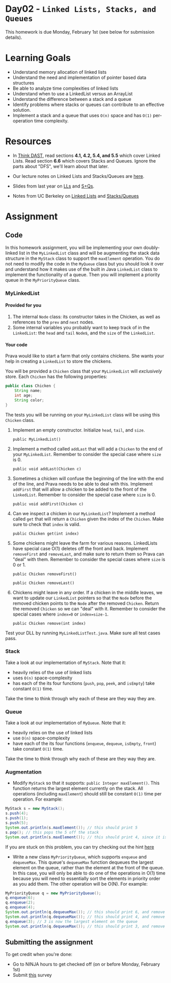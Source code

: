 # Day02 - `Linked Lists, Stacks, and Queues`
This homework is due Monday, February 1st (see below for submission details).
# Learning Goals

- Understand memory allocation of linked lists
- Understand the need and implementation of pointer based data structures
- Be able to analyze time complexities of linked lists
- Understand when to use a LinkedList versus an ArrayList
- Understand the difference between a stack and a queue
- Identify problems where stacks or queues can contribute to an effective solution.
- Implement a stack and a queue that uses `O(n)` space and has `O(1)` per-operation time complexity.

# Resources

- In [Think DAST](http://greenteapress.com/thinkdast/thinkdast.pdf), read sections **4.1, 4.2, 5.4, and 5.5** which cover Linked Lists. Read section **6.6** which covers Stacks and Queues. Ignore the parts about "DFS", we'll learn about that later.

- Our lecture notes on Linked Lists and Stacks/Queues are [here](https://docs.google.com/presentation/d/1SWDq1ltentlA69a6eorkjT0j_PEP3Bd8D8QMsz4DGbI/edit?usp=sharing).

- Slides from last year on [LLs](https://docs.google.com/presentation/d/1_5Uz06Yw2P-CdXoP-j_D_RIVlP_y89wv7xjHdx4vzZ8/edit?usp=sharing) and [S+Qs](https://docs.google.com/presentation/d/1EBnTBGXLrpecftsyOScBp8OPW4bcv5hdMZol789w33o/edit?usp=sharing).

- Notes from UC Berkeley on [Linked Lists](https://drive.google.com/open?id=1czCHlwIhvMl-KkZon1hTiA6relpjfxkr) and [Stacks/Queues](https://drive.google.com/open?id=1NbfPaMdlokDTGlGVL20vynXECxfe0OfJ)

# Assignment

## Code

In this homework assignment, you will be implementing your own doubly-linked list in the `MyLinkedList` class and will be augmenting the stack data structure in the `MyStack` class to support the `maxElement` operation. You do not need to modify the code in the `MyQueue` class but you should look it over and understand how it makes use of the built in Java `LinkedList` class to implement the functionality of a queue. Then you will implement a priority queue in the `MyPriorityQueue` class.
### MyLinkedList
#### Provided for you

1. The internal `Node` class: its constructor takes in the Chicken, as well as references to the `prev` and `next` nodes.
1. Some internal variables you probably want to keep track of in the `LinkedList`: the `head` and `tail` `Node`s, and the `size` of the `LinkedList`.

#### Your code

Prava would like to start a farm that only contains chickens. She wants your help in creating a `LinkedList` to store the chickens.

You will be provided a `Chicken` class that your `MyLinkedList` will *exclusively* store. Each `Chicken` has the following properties:
```java
public class Chicken {
    String name;
    int age;
    String color;
}
```
The tests you will be running on your `MyLinkedList` class will be using this `Chicken` class.

1. Implement an empty constructor. Initialize `head`, `tail`, and `size`.

    `public MyLinkedList()`

2. Implement a method called `addLast` that will add a `Chicken` to the end of your `MyLinkedList`. Remember to consider the special case where `size` is 0.

    `public void addLast(Chicken c)`

3. Sometimes a chicken will confuse the beginning of the line with the end of the line, and Prava needs to be able to deal with this. Implement `addFirst` that will allow a chicken to be added to the front of the `LinkedList`. Remember to consider the special case where `size` is 0.

    `public void addFirst(Chicken c)`

4. Can we inspect a chicken in our `MyLinkedList`? Implement a method called `get` that will return a `Chicken` given the index of the `Chicken`. Make sure to check that `index` is valid.

    `public Chicken get(int index)`

5. Some chickens might leave the farm for various reasons. LinkedLists have special case O(1) deletes off the front and back. Implement `removeFirst` and `removeLast`, and make sure to return them so Prava can "deal" with them. Remember to consider the special cases where `size` is 0 or 1.

    `public Chicken removeFirst()`

    `public Chicken removeLast()`

6. Chickens might leave in any order. If a chicken in the middle leaves, we want to update our `LinkedList` pointers so that the `Node` before the removed chicken points to the `Node` after the removed `Chicken`. Return the removed `Chicken` so we can "deal" with it. Remember to consider the special cases where `index=0` or `index=size-1`.

    `public Chicken remove(int index)`


Test your DLL by running `MyLinkedListTest.java`. Make sure all test cases pass.

### Stack

Take a look at our implementation of `MyStack`. Note that it:

- heavily relies of the use of linked lists
- uses `O(n)` space-complexity
- has each of the its four functions (`push`, `pop`, `peek`, and `isEmpty`) take constant `O(1)` time.

Take the time to think through why each of these are they way they are.

### Queue

Take a look at our implementation of `MyQueue`. Note that it:

- heavily relies on the use of linked lists
- use `O(n)` space-complexity
- have each of the its four functions (`enqueue`, `dequeue`, `isEmpty`, `front`) take constant `O(1)` time.

Take the time to think through why each of these are they way they are.

### Augmentation

* Modify `MyStack` so that it supports: `public Integer maxElement()`. This function returns the largest element currently on the stack. All operations (including `maxElement`) should still be constant `O(1)` time per operation. For example:

```java
MyStack s = new MyStack();
s.push(4);
s.push(1);
s.push(5);
System.out.println(s.maxElement()); // this should print 5
s.pop(); // this pops the 5 off the stack
System.out.println(s.maxElement()); // this should print 4, since it is the largest remaining element on the stack
```
If you are stuck on this problem, you can try checking out the hint [here](https://github.com/Olin-DSA/DSA-19/tree/master/datastructures/day02/Hints.md)
* Write a new class `MyPriorityQueue`, which supports `enqueue` and `dequeueMax`. This queue's `dequeueMax` function dequeues the largest element on the queue, rather than the element at the front of the queue. In this case, you will only be able to do one of the operations in O(1) time because you will need to essentially sort the elements in priority order as you add them. The other operation will be O(N). For example:

```java
MyPriorityQueue q = new MyPriorityQueue();
q.enqueue(6);
q.enqueue(2);
q.enqueue(4);
System.out.println(q.dequeueMax()); // this should print 6, and remove the 6 from the queue
System.out.println(q.dequeueMax()); // this should print 4, and remove the 4 from the queue
q.enqueue(3); // 3 is now the largest element on the queue
System.out.println(q.dequeueMax()); // this should print 3, and remove the 3 from the queue
```

## Submitting the assignment

To get credit when you're done:

- Go to NINJA hours to get checked off (on or before Monday, February 1st)
- Submit [this](https://tinyurl.com/OlinDSA-02) survey
